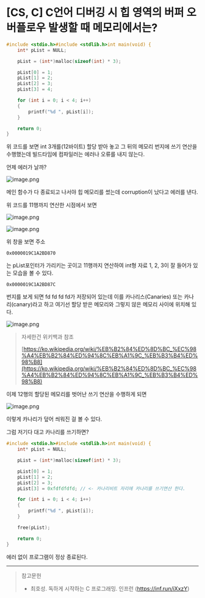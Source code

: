 # [CS, C] C언어 디버깅 시 힙 영역의 버퍼 오버플로우 발생할 때 메모리에서는?

```c
#include <stdio.h>#include <stdlib.h>int main(void) {
	int* pList = NULL;

	pList = (int*)malloc(sizeof(int) * 3);

	pList[0] = 1;
	pList[1] = 2;
	pList[2] = 3;
	pList[3] = 4;

	for (int i = 0; i < 4; i++)
	{
		printf("%d ", pList[i]);
	}

	return 0;
}
```

위 코드를 보면 int 3개를(12바이트) 할당 받아 놓고 그 뒤의 메모리 번지에 쓰기 연산을 수행했는데 빌드타임에 컴파일러는 에러나 오류를 내지 않는다.

언제 에러가 날까?

![image.png](%5BCS,%20C%5D%20C%E1%84%8B%E1%85%A5%E1%86%AB%E1%84%8B%E1%85%A5%20%E1%84%83%E1%85%B5%E1%84%87%E1%85%A5%E1%84%80%E1%85%B5%E1%86%BC%20%E1%84%89%E1%85%B5%20%E1%84%92%E1%85%B5%E1%86%B8%20%E1%84%8B%E1%85%A7%E1%86%BC%E1%84%8B%E1%85%A7%E1%86%A8%E1%84%8B%E1%85%B4%20%E1%84%87%E1%85%A5%E1%84%91%E1%85%A5%20%E1%84%8B%E1%85%A9%E1%84%87%E1%85%A5%E1%84%91%E1%85%B3%20d61fbcfd5036481f9c5ff78e23c8af02/image.png)

메인 함수가 다 종료되고 나서야 힙 메모리를 썼는데 corruption이 났다고 에러를 낸다.

위 코드를 11행까지 연산한 시점에서 보면

![image.png](%5BCS,%20C%5D%20C%E1%84%8B%E1%85%A5%E1%86%AB%E1%84%8B%E1%85%A5%20%E1%84%83%E1%85%B5%E1%84%87%E1%85%A5%E1%84%80%E1%85%B5%E1%86%BC%20%E1%84%89%E1%85%B5%20%E1%84%92%E1%85%B5%E1%86%B8%20%E1%84%8B%E1%85%A7%E1%86%BC%E1%84%8B%E1%85%A7%E1%86%A8%E1%84%8B%E1%85%B4%20%E1%84%87%E1%85%A5%E1%84%91%E1%85%A5%20%E1%84%8B%E1%85%A9%E1%84%87%E1%85%A5%E1%84%91%E1%85%B3%20d61fbcfd5036481f9c5ff78e23c8af02/image%201.png)

![image.png](%5BCS,%20C%5D%20C%E1%84%8B%E1%85%A5%E1%86%AB%E1%84%8B%E1%85%A5%20%E1%84%83%E1%85%B5%E1%84%87%E1%85%A5%E1%84%80%E1%85%B5%E1%86%BC%20%E1%84%89%E1%85%B5%20%E1%84%92%E1%85%B5%E1%86%B8%20%E1%84%8B%E1%85%A7%E1%86%BC%E1%84%8B%E1%85%A7%E1%86%A8%E1%84%8B%E1%85%B4%20%E1%84%87%E1%85%A5%E1%84%91%E1%85%A5%20%E1%84%8B%E1%85%A9%E1%84%87%E1%85%A5%E1%84%91%E1%85%B3%20d61fbcfd5036481f9c5ff78e23c8af02/image%202.png)

위 창을 보면 주소

```
0x0000019C1A2BD870
```

는 pList포인터가 가리키는 곳이고 11행까지 연산하여 int형 자료 1, 2, 3이 잘 들어가 있는 모습을 볼 수 있다.

```
0x0000019C1A2BD87C
```

번지를 보게 되면 fd fd fd fd가 저장되어 있는데 이를 카나리스(Canaries) 또는 카나리(canary)라고 하고 여기선 할당 받은 메모리와 그렇지 않은 메모리 사이에 위치해 있다.

![image.png](%5BCS,%20C%5D%20C%E1%84%8B%E1%85%A5%E1%86%AB%E1%84%8B%E1%85%A5%20%E1%84%83%E1%85%B5%E1%84%87%E1%85%A5%E1%84%80%E1%85%B5%E1%86%BC%20%E1%84%89%E1%85%B5%20%E1%84%92%E1%85%B5%E1%86%B8%20%E1%84%8B%E1%85%A7%E1%86%BC%E1%84%8B%E1%85%A7%E1%86%A8%E1%84%8B%E1%85%B4%20%E1%84%87%E1%85%A5%E1%84%91%E1%85%A5%20%E1%84%8B%E1%85%A9%E1%84%87%E1%85%A5%E1%84%91%E1%85%B3%20d61fbcfd5036481f9c5ff78e23c8af02/image%203.png)

> 자세한건 위키백과 참조
> 
> 
> [https://ko.wikipedia.org/wiki/%EB%B2%84%ED%8D%BC_%EC%98%A4%EB%B2%84%ED%94%8C%EB%A1%9C_%EB%B3%B4%ED%98%B8](https://ko.wikipedia.org/wiki/%EB%B2%84%ED%8D%BC_%EC%98%A4%EB%B2%84%ED%94%8C%EB%A1%9C_%EB%B3%B4%ED%98%B8)
> 

이제 12행의 할당된 메모리를 벗어난 쓰기 연산을 수행하게 되면

![image.png](%5BCS,%20C%5D%20C%E1%84%8B%E1%85%A5%E1%86%AB%E1%84%8B%E1%85%A5%20%E1%84%83%E1%85%B5%E1%84%87%E1%85%A5%E1%84%80%E1%85%B5%E1%86%BC%20%E1%84%89%E1%85%B5%20%E1%84%92%E1%85%B5%E1%86%B8%20%E1%84%8B%E1%85%A7%E1%86%BC%E1%84%8B%E1%85%A7%E1%86%A8%E1%84%8B%E1%85%B4%20%E1%84%87%E1%85%A5%E1%84%91%E1%85%A5%20%E1%84%8B%E1%85%A9%E1%84%87%E1%85%A5%E1%84%91%E1%85%B3%20d61fbcfd5036481f9c5ff78e23c8af02/image%204.png)

이렇게 카나리가 덮어 씌워진 걸 볼 수 있다.

그럼 저기다 대고 카나리를 쓰기하면?

```c
#include <stdio.h>#include <stdlib.h>int main(void) {
	int* pList = NULL;

	pList = (int*)malloc(sizeof(int) * 3);

	pList[0] = 1;
	pList[1] = 2;
	pList[2] = 3;
	pList[3] = 0xfdfdfdfd; // <- 카나리비트 자리에 카나리를 쓰기연산 한다.

	for (int i = 0; i < 4; i++)
	{
		printf("%d ", pList[i]);
	}

	free(pList);

	return 0;
}
```

에러 없이 프로그램이 정상 종료된다.

---

> 참고문헌
> 
> - 최호성. 독하게 시작하는 C 프로그래밍. 인프런 (https://inf.run/iXxzY)